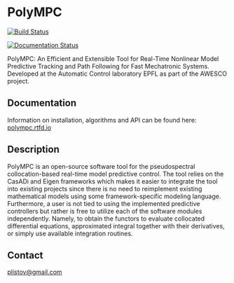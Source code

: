 # PolyMPC

[![Build Status](https://travis-ci.com/PREDICT-EPFL/polympc.svg?branch=master)](https://travis-ci.com/PREDICT-EPFL/polympc)

[![Documentation Status](https://readthedocs.org/projects/polympc/badge/?version=latest)](https://polympc.readthedocs.io/en/latest/?badge=latest)

PolyMPC: An Efficient and Extensible Tool for Real-Time Nonlinear Model Predictive Tracking and Path Following for Fast Mechatronic Systems. Developed at the Automatic Control laboratory EPFL as part of the AWESCO project.

## Documentation

Information on installation, algorithms and API can be found here: [polympc.rtfd.io](https://polympc.rtfd.io)

## Description

PolyMPC is an open-source software tool for the pseudospectral collocation-based real-time model predictive control.  The tool relies on the CasADi and Eigen frameworks which makes it easier to integrate the tool into existing projects since there is no need to reimplement existing mathematical models using some framework-specific modeling language. Furthermore, a user is not tied to using the implemented predictive controllers but rather is free to utilize each of the software modules independently. Namely, to obtain the functors to evaluate collocated differential equations, approximated integral together with their derivatives, or simply use available integration routines.


## Contact
plistov@gmail.com
